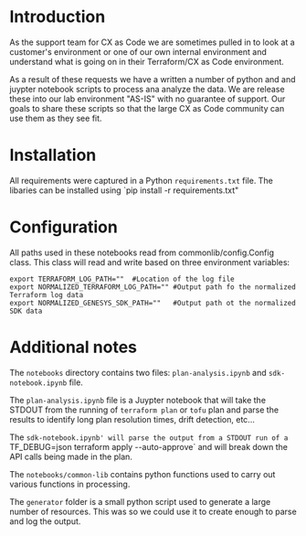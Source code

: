 # Introduction
As the support team for CX as Code we are sometimes pulled in to look at a customer's environment or one of our own internal environment and understand what is going on in their Terraform/CX as Code environment.

As a result of these requests we have a written a number of python and and juypter notebook scripts to process ana analyze the data.  We are release these into our lab environment "AS-IS" with no guarantee of support.  Our goals to share these scripts so that the large CX as Code community can use them as they see fit.

# Installation

All requirements were captured in a Python `requirements.txt` file.  The libaries can be
installed using `pip install -r requirements.txt"

# Configuration
All paths used in these notebooks read from commonlib/config.Config class.  This class will read and write based on three environment variables:

```
export TERRAFORM_LOG_PATH=""  #Location of the log file
export NORMALIZED_TERRAFORM_LOG_PATH="" #Output path fo the normalized Terraform log data
export NORMALIZED_GENESYS_SDK_PATH=""   #Output path ot the normalized SDK data
```

# Additional notes
The `notebooks` directory contains two files: `plan-analysis.ipynb` and `sdk-notebook.ipynb` file.  

The `plan-analysis.ipynb` file is a Juypter notebook that will take the STDOUT from the running of `terraform plan` or `tofu` plan and parse the results to identify long plan resolution times, drift detection, etc...

The `sdk-notebook.ipynb' will parse the output from a STDOUT run of a `TF_DEBUG=json terraform apply --auto-approve` and will break down the API calls being made in the plan. 

The `notebooks/common-lib` contains python functions used to carry out various functions in processing.

The `generator` folder is a small python script used to generate a large number of resources.  This was so we could use it to create enough to parse and log the output.